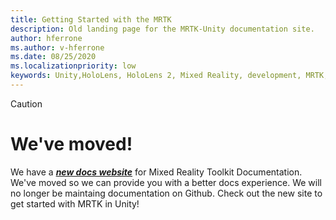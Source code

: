```yaml
---
title: Getting Started with the MRTK
description: Old landing page for the MRTK-Unity documentation site.
author: hferrone
ms.author: v-hferrone
ms.date: 08/25/2020
ms.localizationpriority: low
keywords: Unity,HoloLens, HoloLens 2, Mixed Reality, development, MRTK,
---
```


> [!CAUTION]
># We've moved! 
>We have a ***[new docs website](https://docs.microsoft.com/windows/mixed-reality/mrtk-unity/welcome-to-mrtk)*** for Mixed Reality Toolkit Documentation.
>We've moved so we can provide you with a better docs experience. We will no longer be maintaing documentation on Github.
>Check out the new site to get started with MRTK in Unity!
